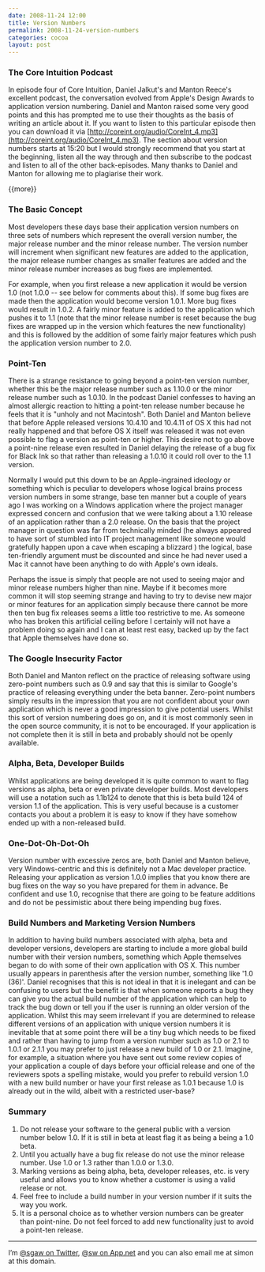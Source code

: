 ```yaml
---
date: 2008-11-24 12:00
title: Version Numbers
permalink: 2008-11-24-version-numbers
categories: cocoa
layout: post
---
```


### The Core Intuition Podcast
In episode four of Core Intuition, Daniel Jalkut's and Manton Reece's excellent podcast, the conversation evolved from Apple's Design Awards to application version numbering. Daniel and Manton raised some very good points and this has prompted me to use their thoughts as the basis of writing an article about it. If you want to listen to this particular episode then you can download it via [http://coreint.org/audio/CoreInt_4.mp3](http://coreint.org/audio/CoreInt_4.mp3). The section about version numbers starts at 15:20 but I would strongly recommend that you start at the beginning, listen all the way through and then subscribe to the podcast and listen to all of the other back-episodes. Many thanks to Daniel and Manton for allowing me to plagiarise their work.

{{more}}

### The Basic Concept
Most developers these days base their application version numbers on three sets of numbers which represent the overall version number, the major release number and the minor release number. The version number will increment when significant new features are added to the application, the major release number changes as smaller features are added and the minor release number increases as bug fixes are implemented.

For example, when you first release a new application it would be version 1.0 (not 1.0.0 -- see below for comments about this). If some bug fixes are made then the application would become version 1.0.1. More bug fixes would result in 1.0.2. A fairly minor feature is added to the application which pushes it to 1.1 (note that the minor release number is reset because the bug fixes are wrapped up in the version which features the new functionality) and this is followed by the addition of some fairly major features which push the application version number to 2.0.

### Point-Ten
There is a strange resistance to going beyond a point-ten version number, whether this be the major release number such as 1.10.0 or the minor release number such as 1.0.10. In the podcast Daniel confesses to having an almost allergic reaction to hitting a point-ten release number because he feels that it is "unholy and not Macintosh". Both Daniel and Manton believe that before Apple released versions 10.4.10 and 10.4.11 of OS X this had not really happened and that before OS X itself was released it was not even possible to flag a version as point-ten or higher. This desire not to go above a point-nine release even resulted in Daniel delaying the release of a bug fix for Black Ink so that rather than releasing a 1.0.10 it could roll over to the 1.1 version.

Normally I would put this down to be an Apple-ingrained ideology or something which is peculiar to developers whose logical brains process version numbers in some strange, base ten manner but a couple of years ago I was working on a Windows application where the project manager expressed concern and confusion that we were talking about a 1.10 release of an application rather than a 2.0 release. On the basis that the project manager in question was far from technically minded (he always appeared to have sort of stumbled into IT project management like someone would gratefully happen upon a cave when escaping a blizzard ) the logical, base ten-friendly argument must be discounted and since he had never used a Mac it cannot have been anything to do with Apple's own ideals.

Perhaps the issue is simply that people are not used to seeing major and minor release numbers higher than nine. Maybe if it becomes more common it will stop seeming strange and having to try to devise new major or minor features for an application simply because there cannot be more then ten bug fix releases seems a little too restrictive to me. As someone who has broken this artificial ceiling before I certainly will not have a problem doing so again and I can at least rest easy, backed up by the fact that Apple themselves have done so.

### The Google Insecurity Factor
Both Daniel and Manton reflect on the practice of releasing software using zero-point numbers such as 0.9 and say that this is similar to Google's practice of releasing everything under the beta banner. Zero-point numbers simply results in the impression that you are not confident about your own application which is never a good impression to give potential users. Whilst this sort of version numbering does go on, and it is most commonly seen in the open source community, it is not to be encouraged. If your application is not complete then it is still in beta and probably should not be openly available.

### Alpha, Beta, Developer Builds
Whilst applications are being developed it is quite common to want to flag versions as alpha, beta or even private developer builds. Most developers will use a notation such as 1.1b124 to denote that this is beta build 124 of version 1.1 of the application. This is very useful because is a customer contacts you about a problem it is easy to know if they have somehow ended up with a non-released build.

### One-Dot-Oh-Dot-Oh
Version number with excessive zeros are, both Daniel and Manton believe, very Windows-centric and this is definitely not a Mac developer practice. Releasing your application as version 1.0.0 implies that you know there are bug fixes on the way so you have prepared for them in advance. Be confident and use 1.0, recognise that there are going to be feature additions and do not be pessimistic about there being impending bug fixes.

### Build Numbers and Marketing Version Numbers
In addition to having build numbers associated with alpha, beta and developer versions, developers are starting to include a more global build number with their version numbers, something which Apple themselves began to do with some of their own application with OS X. This number usually appears in parenthesis after the version number, something like '1.0 (36)'. Daniel recognises that this is not ideal in that it is inelegant and can be confusing to users but the benefit is that when someone reports a bug they can give you the actual build number of the application which can help to track the bug down or tell you if the user is running an older version of the application. Whilst this may seem irrelevant if you are determined to release different versions of an application with unique version numbers it is inevitable that at some point there will be a tiny bug which needs to be fixed and rather than having to jump from a version number such as 1.0 or 2.1 to 1.0.1 or 2.1.1 you may prefer to just release a new build of 1.0 or 2.1. Imagine, for example, a situation where you have sent out some review copies of your application a couple of days before your official release and one of the reviewers spots a spelling mistake, would you prefer to rebuild version 1.0 with a new build number or have your first release as 1.0.1 because 1.0 is already out in the wild, albeit with a restricted user-base?

### Summary
1. Do not release your software to the general public with a version number below 1.0. If it is still in beta at least flag it as being a being a 1.0 beta.
2. Until you actually have a bug fix release do not use the minor release number. Use 1.0 or 1.3 rather than 1.0.0 or 1.3.0.
3. Marking versions as being alpha, beta, developer releases, etc. is very useful and allows you to know whether a customer is using a valid release or not.
4. Feel free to include a build number in your version number if it suits the way you work.
5. It is a personal choice as to whether version numbers can be greater than point-nine. Do not feel forced to add new functionality just to avoid a point-ten release.

---

I’m [@sgaw on Twitter](http://twitter.com/sgaw), [@sw on App.net](https://alpha.app.net/sw) and you can also email me at simon at this domain.
